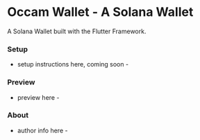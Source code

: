 # Occam Wallet - A Solana Wallet

A Solana Wallet built with the Flutter Framework.

### Setup

- setup instructions here, coming soon -

### Preview 

- preview here -

### About

- author info here -


